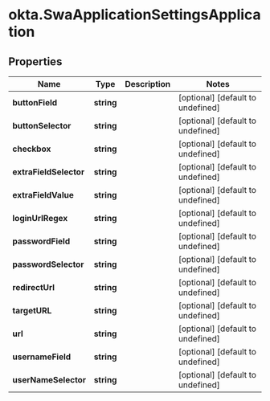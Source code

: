 # okta.SwaApplicationSettingsApplication

## Properties

Name | Type | Description | Notes
------------ | ------------- | ------------- | -------------
**buttonField** | **string** |  | [optional] [default to undefined]
**buttonSelector** | **string** |  | [optional] [default to undefined]
**checkbox** | **string** |  | [optional] [default to undefined]
**extraFieldSelector** | **string** |  | [optional] [default to undefined]
**extraFieldValue** | **string** |  | [optional] [default to undefined]
**loginUrlRegex** | **string** |  | [optional] [default to undefined]
**passwordField** | **string** |  | [optional] [default to undefined]
**passwordSelector** | **string** |  | [optional] [default to undefined]
**redirectUrl** | **string** |  | [optional] [default to undefined]
**targetURL** | **string** |  | [optional] [default to undefined]
**url** | **string** |  | [optional] [default to undefined]
**usernameField** | **string** |  | [optional] [default to undefined]
**userNameSelector** | **string** |  | [optional] [default to undefined]


